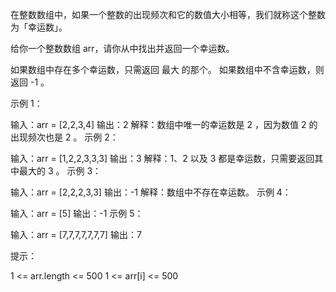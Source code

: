 在整数数组中，如果一个整数的出现频次和它的数值大小相等，我们就称这个整数为「幸运数」。

给你一个整数数组 arr，请你从中找出并返回一个幸运数。

如果数组中存在多个幸运数，只需返回 最大 的那个。
如果数组中不含幸运数，则返回 -1 。

示例 1：

输入：arr = [2,2,3,4]
输出：2
解释：数组中唯一的幸运数是 2 ，因为数值 2 的出现频次也是 2 。
示例 2：

输入：arr = [1,2,2,3,3,3]
输出：3
解释：1、2 以及 3 都是幸运数，只需要返回其中最大的 3 。
示例 3：

输入：arr = [2,2,2,3,3]
输出：-1
解释：数组中不存在幸运数。
示例 4：

输入：arr = [5]
输出：-1
示例 5：

输入：arr = [7,7,7,7,7,7,7]
输出：7

提示：

1 <= arr.length <= 500
1 <= arr[i] <= 500
